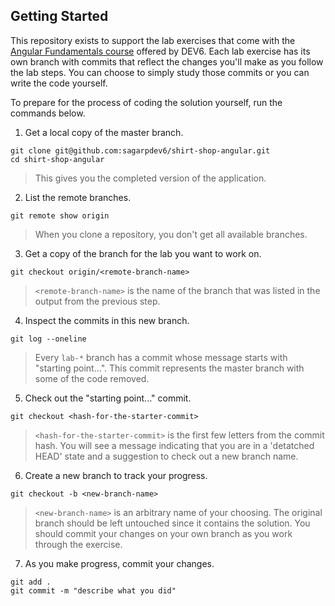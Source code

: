 ## Getting Started

This repository exists to support the lab exercises that come with the [Angular Fundamentals course](https://www.dev6.com/Angular-Training-Course) offered by DEV6. Each lab exercise has its own branch with commits that reflect the changes you'll make as you follow the lab steps. You can choose to simply study those commits or you can write the code yourself. 

To prepare for the process of coding the solution yourself, run the commands below.

1. Get a local copy of the master branch. 
```
git clone git@github.com:sagarpdev6/shirt-shop-angular.git
cd shirt-shop-angular
```
> This gives you the completed version of the application.

2. List the remote branches.
```
git remote show origin
```
> When you clone a repository, you don't get all available branches.

3. Get a copy of the branch for the lab you want to work on.
```
git checkout origin/<remote-branch-name>
```
> ```<remote-branch-name>``` is the name of the branch that was listed in the output from the previous step.

4. Inspect the commits in this new branch. 
```
git log --oneline
```
> Every ```lab-*``` branch has a commit whose message starts with "starting point...". This commit represents the master branch with some of the code removed.

5. Check out the "starting point..." commit.  
```
git checkout <hash-for-the-starter-commit>
```
> ```<hash-for-the-starter-commit>``` is the first few letters from the commit hash. You will see a message indicating that you are in a 'detatched HEAD' state and a suggestion to check out a new branch name.

6. Create a new branch to track your progress.  
```
git checkout -b <new-branch-name>
```
> ```<new-branch-name>``` is an arbitrary name of your choosing. The original branch should be left untouched since it contains the solution. You should commit your changes on your own branch as you work through the exercise.

7. As you make progress, commit your changes.
```
git add .
git commit -m "describe what you did"
```
